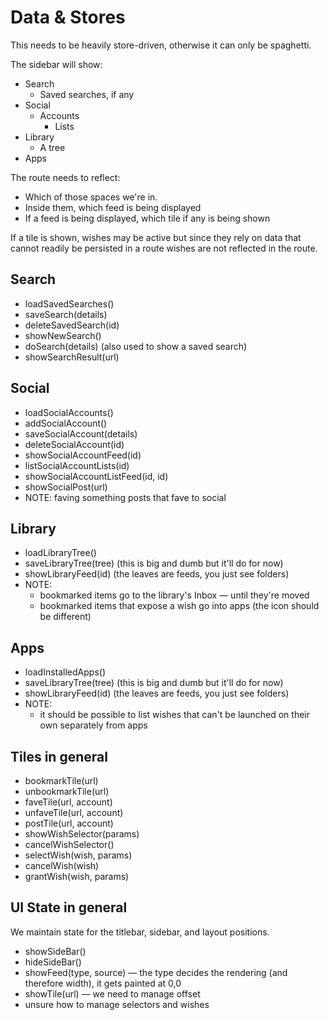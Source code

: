 
# Data & Stores

This needs to be heavily store-driven, otherwise it can only be spaghetti.

The sidebar will show:

- Search
  - Saved searches, if any
- Social
  - Accounts
    - Lists
- Library
  - A tree
- Apps

The route needs to reflect:

- Which of those spaces we're in.
- Inside them, which feed is being displayed
- If a feed is being displayed, which tile if any is being shown

If a tile is shown, wishes may be active but since they rely on data that cannot readily be persisted in a route
wishes are not reflected in the route.

## Search

- loadSavedSearches()
- saveSearch(details)
- deleteSavedSearch(id)
- showNewSearch()
- doSearch(details) (also used to show a saved search)
- showSearchResult(url)

## Social

- loadSocialAccounts()
- addSocialAccount()
- saveSocialAccount(details)
- deleteSocialAccount(id)
- showSocialAccountFeed(id)
- listSocialAccountLists(id)
- showSocialAccountListFeed(id, id)
- showSocialPost(url)
- NOTE: faving something posts that fave to social

## Library

- loadLibraryTree()
- saveLibraryTree(tree) (this is big and dumb but it'll do for now)
- showLibraryFeed(id) (the leaves are feeds, you just see folders)
- NOTE:
  - bookmarked items go to the library's Inbox — until they're moved
  - bookmarked items that expose a wish go into apps (the icon should be different)

## Apps

- loadInstalledApps()
- saveLibraryTree(tree) (this is big and dumb but it'll do for now)
- showLibraryFeed(id) (the leaves are feeds, you just see folders)
- NOTE:
  - it should be possible to list wishes that can't be launched on their own
    separately from apps

## Tiles in general

- bookmarkTile(url)
- unbookmarkTile(url)
- faveTile(url, account)
- unfaveTile(url, account)
- postTile(url, account)
- showWishSelector(params)
- cancelWishSelector()
- selectWish(wish, params)
- cancelWish(wish)
- grantWish(wish, params)

## UI State in general

We maintain state for the titlebar, sidebar, and layout positions.

- showSideBar()
- hideSideBar()
- showFeed(type, source) — the type decides the rendering (and therefore width), it gets painted at 0,0
- showTile(url) — we need to manage offset
- unsure how to manage selectors and wishes
